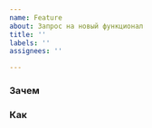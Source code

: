 ```yaml
---
name: Feature
about: Запрос на новый функционал
title: ''
labels: ''
assignees: ''

---
```

### Зачем
### Как
